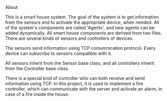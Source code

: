 About

This is a smart house system. The goal of the system is to get information from the sensors and to activate the appropriate device, when needed.
All of the system's components are called 'Agents', and new agents can be added dynamically.
All smart house components are derived from two files. 
There are several kinds of sensors and controllers of devices.

The sensors send information using TCP comumnication protocol. 
Every device can subscribe to sensors compatible with it.

All sensors inherit from the Sensor base class, and all controllers inherit from the Controller base class.

There is a special kind of controller who can both receive and send information using TCP. In this project, it is used to implement a fire controller, which can 
communicate with the server and activate an alarm, in case of a fire inside the house.




